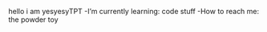 hello i am yesyesyTPT
-I’m currently learning: code stuff
-How to reach me: the powder toy

<!---
yesyesyTPT/yesyesyTPT is a ✨ special ✨ repository because its `README.md` (this file) appears on your GitHub profile.
You can click the Preview link to take a look at your changes.
--->
